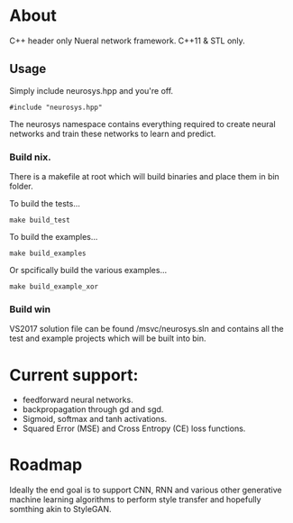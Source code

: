 # About

C++ header only Nueral network framework. C++11 & STL only.

## Usage

Simply include neurosys.hpp and you're off.

    #include "neurosys.hpp"

The neurosys namespace contains everything required to create neural networks and train these networks to learn and predict.

### Build nix.

There is a makefile at root which will build binaries and place them in bin folder.

To build the tests...

    make build_test

To build the examples...

    make build_examples

Or spcifically build the various examples...

    make build_example_xor

### Build win

VS2017 solution file can be found /msvc/neurosys.sln and contains all the test and example projects which will be built into bin.

# Current support:

* feedforward neural networks.
* backpropagation through gd and sgd.
* Sigmoid, softmax and tanh activations.
* Squared Error  (MSE) and Cross Entropy (CE) loss functions.

# Roadmap

Ideally the end goal is to support CNN, RNN and various other generative machine learning algorithms to perform style transfer and hopefully somthing akin to StyleGAN.
